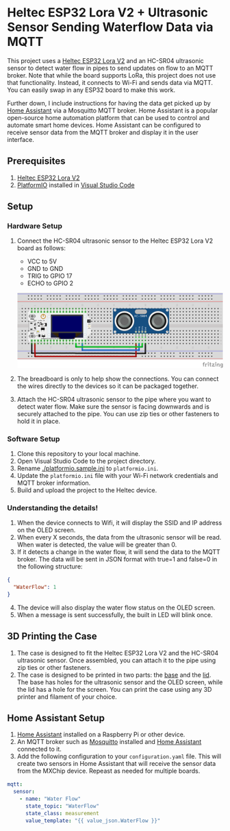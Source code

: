 # Heltec ESP32 Lora V2 + Ultrasonic Sensor Sending Waterflow Data via MQTT

This project uses a [Heltec ESP32 Lora V2](https://heltec.org/project/wifi-lora-32v2/) and an HC-SR04 ultrasonic sensor to detect water flow in pipes to send updates on flow to an MQTT broker.  Note that while the board supports LoRa, this project does not use that functionality.  Instead, it connects to Wi-Fi and sends data via MQTT.  You can easily swap in any ESP32 board to make this work.

Further down, I include instructions for having the data get picked up by [Home Assistant](https://www.home-assistant.io/) via a Mosquitto MQTT broker. Home Assistant is a popular open-source home automation platform that can be used to control and automate smart home devices. Home Assistant can be configured to receive sensor data from the MQTT broker and display it in the user interface.

## Prerequisites

1. [Heltec ESP32 Lora V2](https://heltec.org/project/wifi-lora-32v2/)
1. [PlatformIO](https://platformio.org/) installed in [Visual Studio Code](https://code.visualstudio.com/)

## Setup

### Hardware Setup
1. Connect the HC-SR04 ultrasonic sensor to the Heltec ESP32 Lora V2 board as follows:
   - VCC to 5V
   - GND to GND
   - TRIG to GPIO 17
   - ECHO to GPIO 2

   [![Wiring Diagram](./images/Sketch.png)](./images/Sketch.png)
1. The breadboard is only to help show the connections.  You can connect the wires directly to the devices so it can be packaged together.
1. Attach the HC-SR04 ultrasonic sensor to the pipe where you want to detect water flow.  Make sure the sensor is facing downwards and is securely attached to the pipe.  You can use zip ties or other fasteners to hold it in place.

### Software Setup
1. Clone this repository to your local machine.
1. Open Visual Studio Code to the project directory.
1. Rename [./platformio.sample.ini](./platformio.sample.ini) to `platformio.ini`.
1. Update the `platformio.ini` file with your Wi-Fi network credentials and MQTT broker information.
1. Build and upload the project to the Heltec device.


### Understanding the details!

1. When the device connects to Wifi, it will display the SSID and IP address on the OLED screen.
2. When every X seconds, the data from the ultrasonic sensor will be read.  When water is detected, the value will be greater than 0.
3. If it detects a change in the water flow, it will send the data to the MQTT broker.  The data will be sent in JSON format with true=1 and false=0 in the following structure:
```json
{
  "WaterFlow": 1
}
```
4. The device will also display the water flow status on the OLED screen.
5. When a message is sent successfully, the built in LED will blink once.

## 3D Printing the Case
1. The case is designed to fit the Heltec ESP32 Lora V2 and the HC-SR04 ultrasonic sensor.  Once assembled, you can attach it to the pipe using zip ties or other fasteners.
1. The case is designed to be printed in two parts: the [base](/3dFiles/bottom.stl) and the [lid](/3dFiles/top.stl).  The base has holes for the ultrasonic sensor and the OLED screen, while the lid has a hole for the screen.  You can print the case using any 3D printer and filament of your choice.

## Home Assistant Setup

1. [Home Assistant](https://www.home-assistant.io/) installed on a Raspberry Pi or other device.
1. An MQTT broker such as [Mosquitto](https://mosquitto.org/) installed and [Home Assistant](https://www.home-assistant.io/integrations/mqtt#setting-up-a-broker) connected to it.
1. Add the following configuration to your `configuration.yaml` file. This will create two sensors in Home Assistant that will receive the sensor data from the MXChip device.  Repeast as needed for multiple boards.

```yaml
mqtt:
  sensor:
    - name: "Water Flow"
      state_topic: "WaterFlow"
      state_class: measurement
      value_template: "{{ value_json.WaterFlow }}"
```